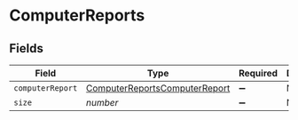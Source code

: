 # ComputerReports


## Fields

| Field                                                                                 | Type                                                                                  | Required                                                                              | Description                                                                           | Example                                                                               |
| ------------------------------------------------------------------------------------- | ------------------------------------------------------------------------------------- | ------------------------------------------------------------------------------------- | ------------------------------------------------------------------------------------- | ------------------------------------------------------------------------------------- |
| `computerReport`                                                                      | [ComputerReportsComputerReport](../../models/shared/computerreportscomputerreport.md) | :heavy_minus_sign:                                                                    | N/A                                                                                   |                                                                                       |
| `size`                                                                                | *number*                                                                              | :heavy_minus_sign:                                                                    | N/A                                                                                   | 1                                                                                     |